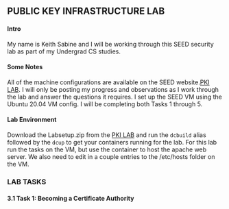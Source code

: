 PUBLIC KEY INFRASTRUCTURE LAB
------------------------------

#### Intro

My name is Keith Sabine and I will be working through this SEED security lab as part of my Undergrad CS studies.

#### Some Notes
All of the machine configurations are available on the SEED website.[PKI LAB](https://seedsecuritylabs.org/Labs_20.04/Crypto/Crypto_PKI/). I will only be posting my progress and observations as I work through the lab and answer the questions it requires. I set up the SEED VM using the Ubuntu 20.04 VM config. I will be completing both Tasks 1 through 5.

#### Lab Environment
Download the Labsetup.zip from the [PKI LAB](https://seedsecuritylabs.org/Labs_20.04/Crypto/Crypto_PKI/) and run the `dcbuild` alias followed by the `dcup` to get your containers running for the lab. For this lab run the tasks on the VM, but use the container to host the apache web server. We also need to edit in a couple entries to the /etc/hosts folder on the VM.

### LAB TASKS
#### 3.1 Task 1: Becoming a Certificate Authority

